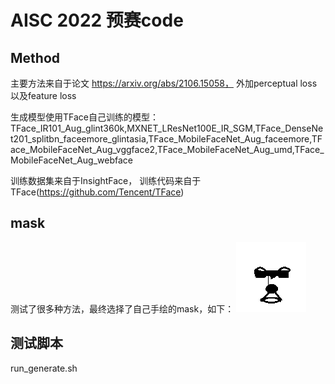# AISC 2022 预赛code

## Method
主要方法来自于论文 https://arxiv.org/abs/2106.15058，
外加perceptual loss 以及feature loss 

生成模型使用TFace自己训练的模型：
TFace_IR101_Aug_glint360k,MXNET_LResNet100E_IR_SGM,TFace_DenseNet201_splitbn_faceemore_glintasia,TFace_MobileFaceNet_Aug_faceemore,TFace_MobileFaceNet_Aug_vggface2,TFace_MobileFaceNet_Aug_umd,TFace_MobileFaceNet_Aug_webface

训练数据集来自于InsightFace， 训练代码来自于TFace(https://github.com/Tencent/TFace)


## mask 
测试了很多种方法，最终选择了自己手绘的mask，如下：
![image](dataset/Face/zgc-aisc2022/mask/testmask/mask7.png)


## 测试脚本
run_generate.sh
